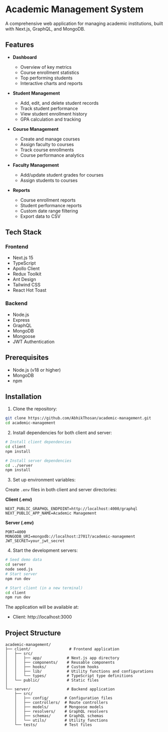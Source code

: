 # Academic Management System

A comprehensive web application for managing academic institutions, built with Next.js, GraphQL, and MongoDB.

## Features

- **Dashboard**

  - Overview of key metrics
  - Course enrollment statistics
  - Top performing students
  - Interactive charts and reports

- **Student Management**

  - Add, edit, and delete student records
  - Track student performance
  - View student enrollment history
  - GPA calculation and tracking

- **Course Management**

  - Create and manage courses
  - Assign faculty to courses
  - Track course enrollments
  - Course performance analytics

- **Faculty Management**

  - Add/update student grades for courses
  - Assign students to courses

- **Reports**
  - Course enrollment reports
  - Student performance reports
  - Custom date range filtering
  - Export data to CSV

## Tech Stack

### Frontend

- Next.js 15
- TypeScript
- Apollo Client
- Redux Toolkit
- Ant Design
- Tailwind CSS
- React Hot Toast

### Backend

- Node.js
- Express
- GraphQL
- MongoDB
- Mongoose
- JWT Authentication

## Prerequisites

- Node.js (v18 or higher)
- MongoDB
- npm

## Installation

1. Clone the repository:

```bash
git clone https://github.com/AbhikThosan/academic-management.git
cd academic-management
```

2. Install dependencies for both client and server:

```bash
# Install client dependencies
cd client
npm install

# Install server dependencies
cd ../server
npm install
```

3. Set up environment variables:

Create `.env` files in both client and server directories:

**Client (.env)**

```env
NEXT_PUBLIC_GRAPHQL_ENDPOINT=http://localhost:4000/graphql
NEXT_PUBLIC_APP_NAME=Academic Management
```

**Server (.env)**

```env
PORT=4000
MONGODB_URI=mongodb://localhost:27017/academic-management
JWT_SECRET=your_jwt_secret
```

4. Start the development servers:

```bash
# Seed demo data
cd server
node seed.js
# Start server
npm run dev

# Start client (in a new terminal)
cd client
npm run dev
```

The application will be available at:

- Client: http://localhost:3000

## Project Structure

```
academic-management/
├── client/                 # Frontend application
│   ├── src/
│   │   ├── app/           # Next.js app directory
│   │   ├── components/    # Reusable components
│   │   ├── hooks/         # Custom hooks
│   │   ├── lib/           # Utility functions and configurations
│   │   └── types/         # TypeScript type definitions
│   └── public/            # Static files
│
└── server/                # Backend application
    ├── src/
    │   ├── config/       # Configuration files
    │   ├── controllers/  # Route controllers
    │   ├── models/       # Mongoose models
    │   ├── resolvers/    # GraphQL resolvers
    │   ├── schemas/      # GraphQL schemas
    │   └── utils/        # Utility functions
    └── tests/            # Test files
```
